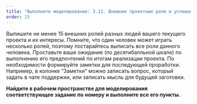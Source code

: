 ```yaml
---
title: "Выполните моделирование: 3.11. Внешние проектные роли и успешность системы"
order: 25
---
```




Выпишите не менее 15 внешних ролей разных людей вашего текущего проекта и их интересы. Помните, что один человек может играть несколько ролей, поэтому постарайтесь выписать все роли данного человека. Проставьте ваше ожидание (по десятибалльной шкале) по выполнению его предпочтений по итогам реализации проекта. По необходимости формируйте заметки для последующей проработки. Например, в колонке “Заметки” можно записать вопрос, который задать в чате поддержки, или записать мысль для будущей заготовки.

**Найдите в рабочем пространстве для моделирования соответствующее задание по номеру и выполните все его пункты.**

